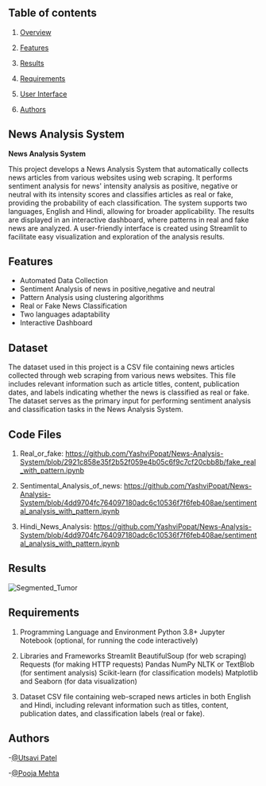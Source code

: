 
## Table of contents
1) [Overview](#Overview)

2) [Features](#Features)

3) [Results](#Results)

4) [Requirements](#Requirements)

5) [User Interface](#UserInterface)

6) [Authors](#authors)



## News Analysis System

**News Analysis System**  

This project develops a News Analysis System that automatically collects news articles from various websites using web scraping. It performs sentiment analysis for news' intensity analysis as positive, negative or neutral with its intensity scores and classifies articles as real or fake, providing the probability of each classification. The system supports two languages, English and Hindi, allowing for broader applicability. The results are displayed in an interactive dashboard, where patterns in real and fake news are analyzed. A user-friendly interface is created using Streamlit to facilitate easy visualization and exploration of the analysis results.


 

## Features

- Automated Data Collection
- Sentiment Analysis of news in positive,negative and neutral
- Pattern Analysis using clustering algorithms
- Real or Fake News Classification
- Two languages adaptability
- Interactive Dashboard



## Dataset

The dataset used in this project is a CSV file containing news articles collected through web scraping from various news websites. This file includes relevant information such as article titles, content, publication dates, and labels indicating whether the news is classified as real or fake. The dataset serves as the primary input for performing sentiment analysis and classification tasks in the News Analysis System.
## Code Files

1. Real_or_fake: https://github.com/YashviPopat/News-Analysis-System/blob/2921c858e35f2b52f059e4b05c6f9c7cf20cbb8b/fake_real_with_pattern.ipynb

2. Sentimental_Analysis_of_news: https://github.com/YashviPopat/News-Analysis-System/blob/4dd9704fc764097180adc6c10536f7f6feb408ae/sentimental_analysis_with_pattern.ipynb

3. Hindi_News_Analysis: https://github.com/YashviPopat/News-Analysis-System/blob/4dd9704fc764097180adc6c10536f7f6feb408ae/sentimental_analysis_with_pattern.ipynb
## Results

![Segmented_Tumor]((https://github.com/user-attachments/assets/45ec460f-6003-4bbc-8a6c-0b02b7b7204b))





## Requirements
1. Programming Language and Environment
Python 3.8+
Jupyter Notebook (optional, for running the code interactively)

2. Libraries and Frameworks
Streamlit
BeautifulSoup (for web scraping)
Requests (for making HTTP requests)
Pandas
NumPy
NLTK or TextBlob (for sentiment analysis)
Scikit-learn (for classification models)
Matplotlib and Seaborn (for data visualization)

3. Dataset
CSV file containing web-scraped news articles in both English and Hindi, including relevant information such as titles, content, publication dates, and classification labels (real or fake).
## Authors
-[@Utsavi Patel](https://github.com/utsavi-patel09)

-[@Pooja Mehta](https://github.com/pooja-169)